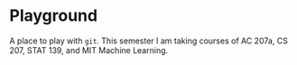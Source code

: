 # Playground

A place to play with `git`. This semester I am taking courses of AC 207a, CS 207, STAT 139, and MIT Machine Learning.
